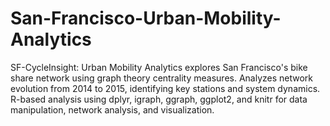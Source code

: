# San-Francisco-Urban-Mobility-Analytics
SF-CycleInsight: Urban Mobility Analytics explores San Francisco's bike share network using graph theory centrality measures. Analyzes network evolution from 2014 to 2015, identifying key stations and system dynamics. R-based analysis using dplyr, igraph, ggraph, ggplot2, and knitr for data manipulation, network analysis, and visualization.

